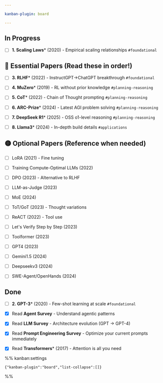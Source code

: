 ```yaml
---

kanban-plugin: board

---
```


## In Progress

- [ ] **1. Scaling Laws*** (2020) - Empirical scaling relationships `#foundational`


## 🔴 Essential Papers (Read these in order!)

- [ ] **3. RLHF*** (2022) - InstructGPT->ChatGPT breakthrough `#foundational`
- [ ] **4. MuZero*** (2019) - RL without prior knowledge `#planning-reasoning`
- [ ] **5. CoT*** (2022) - Chain of Thought prompting `#planning-reasoning`
- [ ] **6. ARC-Prize*** (2024) - Latest AGI problem solving `#planning-reasoning`
- [ ] **7. DeepSeek R1*** (2025) - OSS o1-level reasoning `#planning-reasoning`
- [ ] **8. Llama3*** (2024) - In-depth build details `#applications`


## 🟡 Optional Papers (Reference when needed)

- [ ] LoRA (2021) - Fine tuning
- [ ] Training Compute-Optimal LLMs (2022)
- [ ] DPO (2023) - Alternative to RLHF
- [ ] LLM-as-Judge (2023)
- [ ] MoE (2024)
- [ ] ToT/GoT (2023) - Thought variations
- [ ] ReACT (2022) - Tool use
- [ ] Let's Verify Step by Step (2023)
- [ ] Toolformer (2023)
- [ ] GPT4 (2023)
- [ ] Gemini1.5 (2024)
- [ ] Deepseekv3 (2024)
- [ ] SWE-Agent/OpenHands (2024)


## Done

- [ ] **2. GPT-3*** (2020) - Few-shot learning at scale `#foundational`
- [x] Read **Agent Survey** - Understand agentic patterns
- [x] Read **LLM Survey** - Architecture evolution (GPT → GPT-4)
- [x] Read **Prompt Engineering Survey** - Optimize your current prompts immediately
- [x] Read **Transformers*** (2017) - Attention is all you need




%% kanban:settings
```
{"kanban-plugin":"board","list-collapse":[]}
```
%%